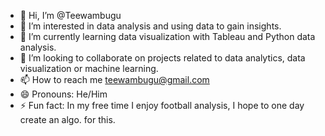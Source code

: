 - 👋 Hi, I’m @Teewambugu
- 👀 I’m interested in data analysis and using data to gain insights.
- 🌱 I’m currently learning data visualization with Tableau and Python data analysis.
- 💞️ I’m looking to collaborate on projects related to data analytics, data visualization or machine learning.
- 📫 How to reach me teewambugu@gmail.com
- 😄 Pronouns: He/Him
- ⚡ Fun fact: In my free time I enjoy football analysis, I hope to one day create an algo. for this. 

<!---
Teewambugu/Teewambugu is a ✨ special ✨ repository because its `README.md` (this file) appears on your GitHub profile.
You can click the Preview link to take a look at your changes.
--->
